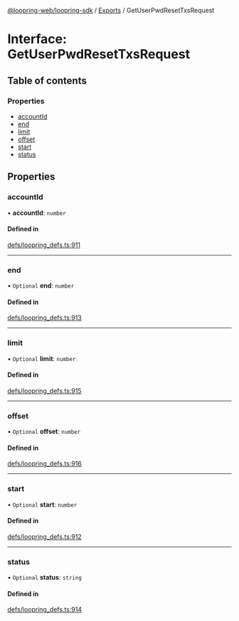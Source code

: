 [@loopring-web/loopring-sdk](../README.md) / [Exports](../modules.md) / GetUserPwdResetTxsRequest

# Interface: GetUserPwdResetTxsRequest

## Table of contents

### Properties

- [accountId](GetUserPwdResetTxsRequest.md#accountid)
- [end](GetUserPwdResetTxsRequest.md#end)
- [limit](GetUserPwdResetTxsRequest.md#limit)
- [offset](GetUserPwdResetTxsRequest.md#offset)
- [start](GetUserPwdResetTxsRequest.md#start)
- [status](GetUserPwdResetTxsRequest.md#status)

## Properties

### accountId

• **accountId**: `number`

#### Defined in

[defs/loopring_defs.ts:911](https://github.com/Loopring/loopring_sdk/blob/b7df545/src/defs/loopring_defs.ts#L911)

___

### end

• `Optional` **end**: `number`

#### Defined in

[defs/loopring_defs.ts:913](https://github.com/Loopring/loopring_sdk/blob/b7df545/src/defs/loopring_defs.ts#L913)

___

### limit

• `Optional` **limit**: `number`

#### Defined in

[defs/loopring_defs.ts:915](https://github.com/Loopring/loopring_sdk/blob/b7df545/src/defs/loopring_defs.ts#L915)

___

### offset

• `Optional` **offset**: `number`

#### Defined in

[defs/loopring_defs.ts:916](https://github.com/Loopring/loopring_sdk/blob/b7df545/src/defs/loopring_defs.ts#L916)

___

### start

• `Optional` **start**: `number`

#### Defined in

[defs/loopring_defs.ts:912](https://github.com/Loopring/loopring_sdk/blob/b7df545/src/defs/loopring_defs.ts#L912)

___

### status

• `Optional` **status**: `string`

#### Defined in

[defs/loopring_defs.ts:914](https://github.com/Loopring/loopring_sdk/blob/b7df545/src/defs/loopring_defs.ts#L914)
